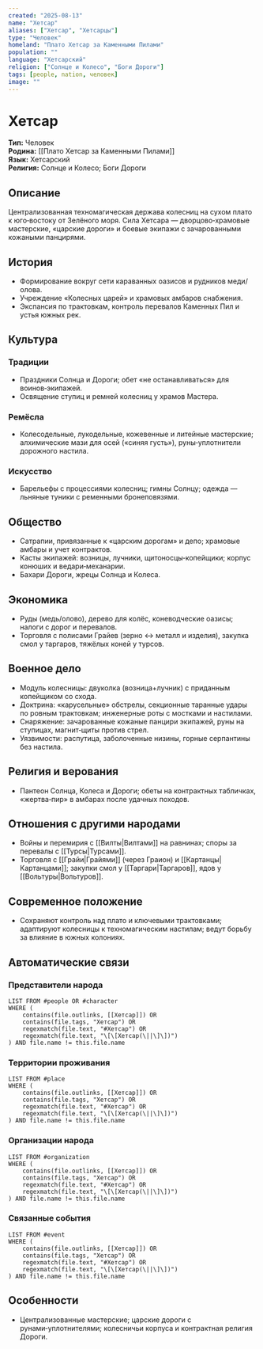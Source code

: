 ```yaml
---
created: "2025-08-13"
name: "Хетсар"
aliases: ["Хетсар", "Хетсарцы"]
type: "Человек"
homeland: "Плато Хетсар за Каменными Пилами"
population: ""
language: "Хетсарский"
religion: ["Солнце и Колесо", "Боги Дороги"]
tags: [people, nation, человек]
image: ""
---
```

# Хетсар

**Тип:** Человек  
**Родина:** [[Плато Хетсар за Каменными Пилами]]  
**Язык:** Хетсарский  
**Религия:** Солнце и Колесо; Боги Дороги  

## Описание
Централизованная техномагическая держава колесниц на сухом плато к юго‑востоку от Зелёного моря. Сила Хетсара — дворцово‑храмовые мастерские, «царские дороги» и боевые экипажи с зачарованными кожаными панцирями.

## История
- Формирование вокруг сети караванных оазисов и рудников меди/оловa.  
- Учреждение «Колесных царей» и храмовых амбаров снабжения.  
- Экспансия по трактовкам, контроль перевалов Каменных Пил и устья южных рек.

## Культура
### Традиции
- Праздники Солнца и Дороги; обет «не останавливаться» для воинов‑экипажей.  
- Освящение ступиц и ремней колесниц у храмов Мастера.

### Ремёсла
- Колесодельные, лукодельные, кожевенные и литейные мастерские; алхимические мази для осей («синяя густь»), руны‑уплотнители дорожного настила.

### Искусство
- Барельефы с процессиями колесниц; гимны Солнцу; одежда — льняные туники с ременными бронеповязями.

## Общество
- Сатрапии, привязанные к «царским дорогам» и депо; храмовые амбары и учет контрактов.  
- Касты экипажей: возницы, лучники, щитоносцы‑копейщики; корпус конюших и ведари‑механарии.  
- Бахари Дороги, жрецы Солнца и Колеса.

## Экономика
- Руды (медь/олово), дерево для колёс, коневодческие оазисы; налоги с дорог и перевалов.  
- Торговля с полисами Грайев (зерно ↔ металл и изделия), закупка смол у таргаров, тяжёлых коней у турсов.

## Военное дело
- Модуль колесницы: двуколка (возница+лучник) с приданным копейщиком со схода.  
- Доктрина: «карусельные» обстрелы, секционные таранные удары по ровным трактовкам; инженерные роты с мостками и настилами.  
- Снаряжение: зачарованные кожаныe панцири экипажей, руны на ступицах, магнит‑щиты против стрел.  
- Уязвимости: распутица, заболоченные низины, горные серпантины без настила.

## Религия и верования
- Пантеон Солнца, Колеса и Дороги; обеты на контрактных табличках, «жертва‑пир» в амбарах после удачных походов.

## Отношения с другими народами
- Войны и перемирия с [[Вилты|Вилтами]] на равнинах; споры за перевалы с [[Турсы|Турсами]].  
- Торговля с [[Грайи|Грайями]] (через Граион) и [[Картанцы|Картанцами]]; закупки смол у [[Таргари|Таргаров]], ядов у [[Вольтуры|Вольтуров]].

## Современное положение
- Сохраняют контроль над плато и ключевыми трактовками; адаптируют колесницы к техномагическим настилам; ведут борьбу за влияние в южных колониях.

## Автоматические связи
### Представители народа
```dataview
LIST FROM #people OR #character
WHERE (
    contains(file.outlinks, [[Хетсар]]) OR
    contains(file.tags, "Хетсар") OR
    regexmatch(file.text, "#Хетсар") OR
    regexmatch(file.text, "\[\[Хетсар(\||\]\])")
) AND file.name != this.file.name
```

### Территории проживания
```dataview
LIST FROM #place
WHERE (
    contains(file.outlinks, [[Хетсар]]) OR
    contains(file.tags, "Хетсар") OR
    regexmatch(file.text, "#Хетсар") OR
    regexmatch(file.text, "\[\[Хетсар(\||\]\])")
) AND file.name != this.file.name
```

### Организации народа
```dataview
LIST FROM #organization
WHERE (
    contains(file.outlinks, [[Хетсар]]) OR
    contains(file.tags, "Хетсар") OR
    regexmatch(file.text, "#Хетсар") OR
    regexmatch(file.text, "\[\[Хетсар(\||\]\])")
) AND file.name != this.file.name
```

### Связанные события
```dataview
LIST FROM #event
WHERE (
    contains(file.outlinks, [[Хетсар]]) OR
    contains(file.tags, "Хетсар") OR
    regexmatch(file.text, "#Хетсар") OR
    regexmatch(file.text, "\[\[Хетсар(\||\]\])")
) AND file.name != this.file.name
```

## Особенности
- Централизованные мастерские; царские дороги с рунами‑уплотнителями; колесничьи корпуса и контрактная религия Дороги.

